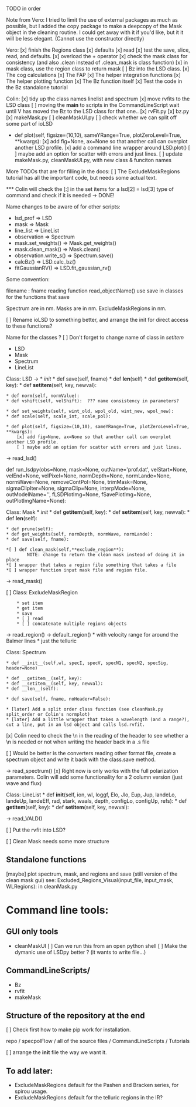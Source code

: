 TODO in order

Note from Vero: I tried to limit the use of external packages as much as possible, but I added the copy package to make a deepcopy of the Mask object in the cleaning routine. 
I could get away with it if you'd like, but it it will be less elegant. 
(Cannot use the constructor directly)

Vero: 
[x] finish the Regions class
    [x] defaults
    [x] read
    [x] test the save, slice, read, and defaults.
    [x] overload the + operator
[x] check the mask class for consistency (and also .clean instead of .clean_mask is class function)
[x] in mask class, use the region class to return mask
[ ] Bz into the LSD class. 
    [x] The cog calculations
    [x] The FAP
    [x] The helper integration functions
    [x] The helper plotting function
    [x] The Bz function itself
    [x] Test the code in the Bz standalone tutorial

Colin:
[x] tidy up the class names linelist and spectrum
[x] move rvfits to the LSD class
[ ] moving the __main__ to scripts in the CommandLineScript
    wait until V has moved the Bz to the LSD class for that one..
    [x] rvFit.py
    [x] bz.py
    [x] makeMask.py
    [ ] cleanMaskUI.py
[ ] check whether we can split off some part of ioLSD
* def plot(self, figsize=(10,10), sameYRange=True, plotZeroLevel=True, **kwargs):
    [x] add fig=None, ax=None so that another call can overplot another LSD profile. 
    [x] add a command line wrapper around LSD.plot()
    [ ] maybe add an option for scatter with errors and just lines. 
[ ] update makeMask.py, cleanMaskUI.py, with new class & funciton names


More TODOs that are for filling in the docs:
[ ] The ExcludeMaskRegions tutorial has all the important code, but needs some actual text. 


*** Colin will check the [:] in the set items for a
lsd[2] = lsd[3] type of command and check if it is needed
-> DONE!

Name changes to be aware of for other scripts:
* lsd_prof => LSD
* mask => Mask
* line_list => LineList
* observation => Spectrum
* mask.set_weights() => Mask.get_weights()
* mask.clean_mask() => Mask.clean()
* observation.write_s() => Spectrum.save()
* calcBz() => LSD.calc_bz()
* fitGaussianRV() => LSD.fit_gaussian_rv()


Some convention:

filename : fname
reading function read_objectName()
use save in classes for the functions that save

Spectrum are in nm. 
Masks are in nm.
ExcludeMaskRegions in nm. 


[ ] Rename ioLSD to something better, and arrange the init for direct access to these functions?

Name for the classes ?
[ ] Don't forget to change name of class in _setitem_
* LSD 
* Mask 
* Spectrum 
* LineList


Class: LSD -> 
    * _init_
    * def save(self, fname)
    * def __len__(self)
    * def __getitem__(self, key):
    * def __setitem__(self, key, newval):
    
    * def norm(self, normValue):
    * def vshift(self, velShift):  ??? name consistency in parameters?

    * def set_weights(self, wint_old, wpol_old, wint_new, wpol_new):
    * def scale(self, scale_int, scale_pol):

    * def plot(self, figsize=(10,10), sameYRange=True, plotZeroLevel=True, **kwargs):
        [x] add fig=None, ax=None so that another call can overplot another LSD profile. 
        [ ] maybe add an option for scatter with errors and just lines. 

-> read_lsd()


def run_lsdpy(obs=None, mask=None, outName='prof.dat',
         velStart=None, velEnd=None, velPixel=None, 
         normDepth=None, normLande=None, normWave=None,
         removeContPol=None, trimMask=None, sigmaClipIter=None, sigmaClip=None, 
         interpMode=None, outModelName='',
         fLSDPlotImg=None, fSavePlotImg=None, outPlotImgName=None):



Class: Mask
    * _init_
    * def __getitem__(self, key):
    * def __setitem__(self, key, newval):
    * def __len__(self):
   
    * def prune(self):
    * def get_weights(self, normDepth, normWave, normLande):
    * def save(self, fname): 

    *[ ] def clean_mask(self,**exclude_region**):
            NOTE: change to return the clean mask instead of doing it in place
    *[ ] wrapper that takes a region file something that takes a file 
    *[ ] wrapper function input mask file and region file. 


-> read_mask()

[ ] Class: ExcludeMaskRegion



        * set item
        * get item
        * save
        * [ ] read 
        * [ ] concatenate multiple regions objects


-> read_region()
-> default_region()
    * with velocity range for around the Balmer lines
    * just the telluric








Class: Spectrum

    * def __init__(self,wl, specI, specV, specN1, specN2, specSig, header=None)
    
    * def __getitem__(self, key): 
    * def __setitem__(self, key, newval):
    * def __len__(self):
    
    * def save(self, fname, noHeader=False):

    * [later] Add a split order class function (see cleanMask.py split_order or Colin's normplot) 
    * [later] Add a little wrapper that takes a wavelength (and a range?), cut a line, put in an lsd object and calls lsd.rvfit. 
    
 [x] Colin need to check the \n in the reading of the header to see whether a \n is needed or not when writing the header back in a .s file

 [ ] Would be better is the converters reading other format file, create a spectrum object and write it back with the class.save method. 




-> read_spectrum()
    [x] Right now is only works with the full polarization parameters. Colin will add some functionality for a 2 column version (just wave and flux)



Class: LineList
    *  def __init__(self, ion, wl, loggf, Elo, Jlo, Eup, Jup, landeLo, landeUp,
                 landeEff, rad, stark, waals, depth, configLo, configUp, refs):
    * def __getitem__(self, key):
    * def __setitem__(self, key, newval):

-> read_VALD()



[ ] Put the rvfit into LSD?


[ ] Clean Mask needs some more structure

## Standalone functions

[maybe] plot spectrum, mask, and regions and save (still version of the clean mask gui)
    see: Excluded_Regions_Visual(input_file, input_mask, WLRegions): in cleanMask.py

# Command line tools:


## GUI only tools

- cleanMaskUI
[ ] Can we run this from an open python shell
[ ] Make the dymanic use of LSDpy better ? (it wants to write file...)


## CommandLineScripts/ 
- Bz
- rvfit
- makeMask


## Structure of the repository at the end
[ ] Check first how to make pip work for installation. 

repo / specpolFlow / all of the source files
     / CommandLineScripts
     / Tutorials

[ ] arrange the __init__ file the way we want it. 


## To add later:

* ExcludeMaskRegions default for the Pashen and Bracken series, for spirou usage. 
* ExcludeMaskRegions default for the telluric regions in the IR? 